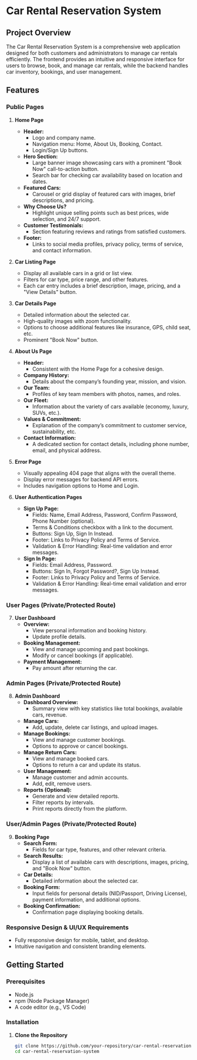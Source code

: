 # Car Rental Reservation System

## Project Overview

The Car Rental Reservation System is a comprehensive web application designed for both customers and administrators to manage car rentals efficiently. The frontend provides an intuitive and responsive interface for users to browse, book, and manage car rentals, while the backend handles car inventory, bookings, and user management.

## Features

### Public Pages

1. **Home Page**

   - **Header:**
     - Logo and company name.
     - Navigation menu: Home, About Us, Booking, Contact.
     - Login/Sign Up buttons.
   - **Hero Section:**
     - Large banner image showcasing cars with a prominent "Book Now" call-to-action button.
     - Search bar for checking car availability based on location and dates.
   - **Featured Cars:**
     - Carousel or grid display of featured cars with images, brief descriptions, and pricing.
   - **Why Choose Us?**
     - Highlight unique selling points such as best prices, wide selection, and 24/7 support.
   - **Customer Testimonials:**
     - Section featuring reviews and ratings from satisfied customers.
   - **Footer:**
     - Links to social media profiles, privacy policy, terms of service, and contact information.

2. **Car Listing Page**

   - Display all available cars in a grid or list view.
   - Filters for car type, price range, and other features.
   - Each car entry includes a brief description, image, pricing, and a "View Details" button.

3. **Car Details Page**

   - Detailed information about the selected car.
   - High-quality images with zoom functionality.
   - Options to choose additional features like insurance, GPS, child seat, etc.
   - Prominent "Book Now" button.

4. **About Us Page**

   - **Header:**
     - Consistent with the Home Page for a cohesive design.
   - **Company History:**
     - Details about the company’s founding year, mission, and vision.
   - **Our Team:**
     - Profiles of key team members with photos, names, and roles.
   - **Our Fleet:**
     - Information about the variety of cars available (economy, luxury, SUVs, etc.).
   - **Values & Commitment:**
     - Explanation of the company’s commitment to customer service, sustainability, etc.
   - **Contact Information:**
     - A dedicated section for contact details, including phone number, email, and physical address.

5. **Error Page**

   - Visually appealing 404 page that aligns with the overall theme.
   - Display error messages for backend API errors.
   - Includes navigation options to Home and Login.

6. **User Authentication Pages**
   - **Sign Up Page:**
     - Fields: Name, Email Address, Password, Confirm Password, Phone Number (optional).
     - Terms & Conditions checkbox with a link to the document.
     - Buttons: Sign Up, Sign In Instead.
     - Footer: Links to Privacy Policy and Terms of Service.
     - Validation & Error Handling: Real-time validation and error messages.
   - **Sign In Page:**
     - Fields: Email Address, Password.
     - Buttons: Sign In, Forgot Password?, Sign Up Instead.
     - Footer: Links to Privacy Policy and Terms of Service.
     - Validation & Error Handling: Real-time email validation and error messages.

### User Pages (Private/Protected Route)

7. **User Dashboard**
   - **Overview:**
     - View personal information and booking history.
     - Update profile details.
   - **Booking Management:**
     - View and manage upcoming and past bookings.
     - Modify or cancel bookings (if applicable).
   - **Payment Management:**
     - Pay amount after returning the car.

### Admin Pages (Private/Protected Route)

8. **Admin Dashboard**
   - **Dashboard Overview:**
     - Summary view with key statistics like total bookings, available cars, revenue.
   - **Manage Cars:**
     - Add, update, delete car listings, and upload images.
   - **Manage Bookings:**
     - View and manage customer bookings.
     - Options to approve or cancel bookings.
   - **Manage Return Cars:**
     - View and manage booked cars.
     - Options to return a car and update its status.
   - **User Management:**
     - Manage customer and admin accounts.
     - Add, edit, remove users.
   - **Reports (Optional):**
     - Generate and view detailed reports.
     - Filter reports by intervals.
     - Print reports directly from the platform.

### User/Admin Pages (Private/Protected Route)

9. **Booking Page**
   - **Search Form:**
     - Fields for car type, features, and other relevant criteria.
   - **Search Results:**
     - Display a list of available cars with descriptions, images, pricing, and "Book Now" button.
   - **Car Details:**
     - Detailed information about the selected car.
   - **Booking Form:**
     - Input fields for personal details (NID/Passport, Driving License), payment information, and additional options.
   - **Booking Confirmation:**
     - Confirmation page displaying booking details.

### Responsive Design & UI/UX Requirements

- Fully responsive design for mobile, tablet, and desktop.
- Intuitive navigation and consistent branding elements.

## Getting Started

### Prerequisites

- Node.js
- npm (Node Package Manager)
- A code editor (e.g., VS Code)

### Installation

1. **Clone the Repository**

   ```bash
   git clone https://github.com/your-repository/car-rental-reservation-system.git
   cd car-rental-reservation-system
   ```
